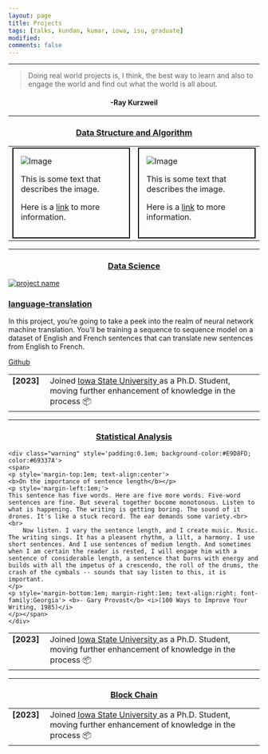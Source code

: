 ```yaml
---
layout: page
title: Projects
tags: [talks, kundan, kumar, iowa, isu, graduate]
modified:
comments: false
---
```


------

> Doing real world projects is, I think, the best way to learn and also to engage the world
> and find out what the world is all about.

<h4 align="center">-Ray Kurzweil</h4>

------

<h3 align="center"><a href="https://github.com/kundan7kumar/algorithmic-challenge">Data Structure and Algorithm </a></h3>
<!-- <table class='news-table'>
    <col width="15%">
    <col width="85%">
    <tr>
        <td valign="top"><strong>[2023]</strong></td>
        <td>Started <a href="https://github.com/kundan7kumar/Algorithm_Challenge">Daily Code for next </a> 100 days, further enhancement of knowledge in the process &#128230;
        </td>
    </tr>

    <div style="border: 1px solid black; padding: 10px;">
      <img src="https://example.com/image.png" alt="Image">
      <p>This is some text that describes the image.</p>
      <p>Here is a <a href="https://example.com">link</a> to more information.</p>
    </div>

</table> -->
<table class='news-table'>
    <col width="50%">
    <col width="50%">
    <tr style="height: 100px;">
        <td style="margin-right: 20px;">
            <div style="border: 2px solid black; padding: 15px;">
            <img src="https://example.com/image.png" alt="Image">
            <p>This is some text that describes the image.</p>
            <p>Here is a <a href="https://example.com">link</a> to more information.</p>
            </div>
        </td>
        <td>
            <div style="border: 2px solid black; padding: 15px;">
                <img src="https://example.com/image.png" alt="Image">
                <p>This is some text that describes the image.</p>
                <p>Here is a <a href="https://example.com">link</a> to more information.</p>
            </div>
        </td>
    </tr>
</table>


<!-- <table class='news-table'>
    <col width="50%">
    <col width="50%">
    <tr style="height: 500px;">
        <td>
            <div style="border: 1px solid black; padding: 10px; height: 100%;">
                <strong>[2023]</strong><br>
                Started <a href="https://github.com/kundan7kumar/Algorithm_Challenge">Daily Code for next </a> 100 days, further enhancement of knowledge in the process &#128230;
            </div>
        </td>
        <td>
            <div style="border: 1px solid black; padding: 10px; height: 100%;">
                <img src="https://example.com/image.png" alt="Image">
                <p>This is some text that describes the image.</p>
                <p>Here is a <a href="https://example.com">link</a> to more information.</p>
            </div>
        </td>
    </tr>
</table> -->


----
<h3 align="center"><a href="https://github.com/kundan7kumar/data-science">Data Science</a></h3>
<table class='news-table'>
    <col width="15%">
    <col width="85%">
    <tr>
        <td valign="top"><strong>[2023]</strong></td>
        <td>Joined <a href="https://cs.iastate.edu/">Iowa State University </a> as a Ph.D. Student, moving further enhancement of knowledge in the process &#128230;
        </td>
    </tr>
    <div class="item row">
                                <a class="col-md-4 col-sm-4 col-xs-12" href="https://github.com/kundan7kumar/Deep-Learning/tree/master/Project/language-translation" target="_blank">
                                    <img class="img-responsive project-image" src="assets/images/projects/translation.png" alt="project name" />
                                </a>
                                <div class="desc col-md-8 col-sm-8 col-xs-12">
                                    <h3 class="title"><a href="#" target="_blank">language-translation</a></h3>
                                    <p>In this project, you’re going to take a peek into the realm of neural network machine translation. You’ll be training a sequence to sequence model on a dataset of English and French sentences that can translate new sentences from English to French. </p>
                                    <p><a class="more-link" href="https://github.com/kundan7kumar/Deep-Learning/tree/master/Project/language-translation" target="_blank"><i class="fa fa-github"></i>Github</a></p>
                                </div><!--//desc-->
                            </div><!--//item-->

</table>

----
<h3 align="center"><a href="https://github.com/kundan7kumar/statistics-analysis">Statistical Analysis</a></h3>
<table class='news-table'>
    <col width="15%">
    <col width="85%">
    <tr>
        <td valign="top"><strong>[2023]</strong></td>
        <td>Joined <a href="https://cs.iastate.edu/">Iowa State University </a> as a Ph.D. Student, moving further enhancement of knowledge in the process &#128230;
        </td>
    </tr>

    <div class="warning" style='padding:0.1em; background-color:#E9D8FD; color:#69337A'>
    <span>
    <p style='margin-top:1em; text-align:center'>
    <b>On the importance of sentence length</b></p>
    <p style='margin-left:1em;'>
    This sentence has five words. Here are five more words. Five-word sentences are fine. But several together bocome monotonous. Listen to what is happening. The writing is getting boring. The sound of it drones. It's like a stuck record. The ear demands some variety.<br><br>
        Now listen. I vary the sentence length, and I create music. Music. The writing sings. It has a pleasent rhythm, a lilt, a harmony. I use short sentences. And I use sentences of medium length. And sometimes when I am certain the reader is rested, I will engage him with a sentence of considerable length, a sentence that burns with energy and builds with all the impetus of a crescendo, the roll of the drums, the crash of the cymbals -- sounds that say listen to this, it is important.
    </p>
    <p style='margin-bottom:1em; margin-right:1em; text-align:right; font-family:Georgia'> <b>- Gary Provost</b> <i>(100 Ways to Improve Your Writing, 1985)</i>
    </p></span>
    </div>
</table>

----
<h3 align="center"><a href="https://github.com/kundan7kumar/statistics-analysis">Block Chain</a></h3>
<table class='news-table'>
    <col width="15%">
    <col width="85%">
    <tr>
        <td valign="top"><strong>[2023]</strong></td>
        <td>Joined <a href="https://cs.iastate.edu/">Iowa State University </a> as a Ph.D. Student, moving further enhancement of knowledge in the process &#128230;
        </td>
    </tr>
</table>
